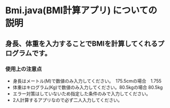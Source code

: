 # Bmi.java(BMI計算アプリ) についての説明

## 身長、体重を入力することでBMIを計算してくれるプログラムです。

### 使用上の注意点

- 身長はメートル(M)で数値のみ入力してください。　175.5cmの場合　1.755
- 体重はキログラム(Kg)で数値のみ入力してください。80.5kgの場合 80.5kg
- エラー対策はしていないため指定した条件のみで入力してください。
- 2人計算するアプリなので必ず二人入力してください。




